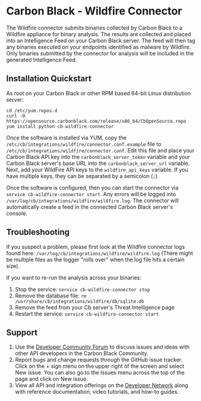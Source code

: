 # Carbon Black - Wildfire Connector

The Wildfire connector submits binaries collected by Carbon Black to a Wildfire
appliance for binary analysis. The results are collected and placed into an Intelligence
Feed on your Carbon Black server. The feed will then tag any binaries executed on your
endpoints identified as malware by Wildfire. Only binaries submitted by the connector
for analysis will be included in the generated Intelligence Feed.

## Installation Quickstart

As root on your Carbon Black or other RPM based 64-bit Linux distribution server:
```
cd /etc/yum.repos.d
curl -O https://opensource.carbonblack.com/release/x86_64/CbOpenSource.repo
yum install python-cb-wildfire-connector
```

Once the software is installed via YUM, copy the `/etc/cb/integrations/wildfire/connector.conf.example` file to
`/etc/cb/integrations/wildfire/connector.conf`. Edit this file and place your Carbon Black API key into the
`carbonblack_server_token` variable and your Carbon Black server's base URL into the `carbonblack_server_url` variable.
Next, add your WildFire API keys to the `wildfire_api_keys` variable. If you have multiple keys, they can be separated
by a semicolon (`;`).

Once the software is configured, then you can start the connector via `service cb-wildfire-connector start`.
Any errors will be logged into `/var/log/cb/integrations/wildfire/wildfire.log`. The connector will automatically
create a feed in the connected Carbon Black server's console.

## Troubleshooting

If you suspect a problem, please first look at the Wildfire connector logs found here:
`/var/log/cb/integrations/wildfire/wildfire.log`
(There might be multiple files as the logger "rolls over" when the log file hits a certain size).

If you want to re-run the analysis across your binaries:

1. Stop the service: `service cb-wildfire-connector stop`
2. Remove the database file: `rm /usr/share/cb/integrations/wildfire/db/sqlite.db`
3. Remove the feed from your Cb server's Threat Intelligence page
4. Restart the service: `service cb-wildfire-connector start`

## Support

1. Use the [Developer Community Forum](https://community.carbonblack.com/t5/Developer-Relations/bd-p/developer-relations) to discuss issues and ideas with other API developers in the Carbon Black Community.
2. Report bugs and change requests through the GitHub issue tracker. Click on the + sign menu on the upper right of the screen and select New issue. You can also go to the Issues menu across the top of the page and click on New issue.
3. View all API and integration offerings on the [Developer Network](https://developer.carbonblack.com/) along with reference documentation, video tutorials, and how-to guides.
